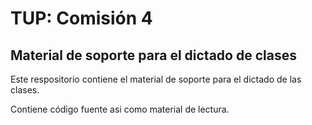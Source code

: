 # TUP: Comisión 4

## Material de soporte para el dictado de clases 

Este respositorio contiene el material de soporte para el dictado de las clases.

Contiene código fuente asi como material de lectura.


